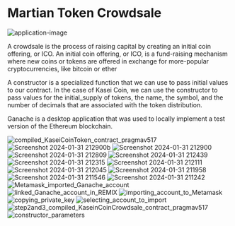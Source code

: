 # Martian Token Crowdsale
![application-image](https://github.com/ahcano/martian_crowdsale/assets/141194281/8081ea12-e8fe-4d96-bab1-3d46cae560ed)

A crowdsale is the process of raising capital by creating an initial coin offering, or ICO.
An initial coin offering, or ICO, is a fund-raising mechanism where new coins or tokens are offered in exchange for more-popular cryptocurrencies, like bitcoin or ether

A constructor is a specialized function that we can use to pass initial values to our contract. In the case of Kasei Coin, we can use the constructor to pass values for the initial_supply of tokens, the name, the symbol, and the number of decimals that are associated with the token distribution.

Ganache is a desktop application that was used to locally implement a test version of the Ethereum blockchain.

![compiled_KaseiCoinToken_contract_pragmav517](https://github.com/ahcano/martian_crowdsale/assets/141194281/8158c042-1442-47e5-bc8c-cc73f31d8e25)
![Screenshot 2024-01-31 212900b](https://github.com/ahcano/martian_crowdsale/assets/141194281/1cd8ab7c-43a0-4cba-bc35-04b59e153ed5)
![Screenshot 2024-01-31 212900](https://github.com/ahcano/martian_crowdsale/assets/141194281/0e60202d-4e3c-4d60-a57d-333f59f373f4)
![Screenshot 2024-01-31 212809](https://github.com/ahcano/martian_crowdsale/assets/141194281/c911def2-a224-4d68-8b15-a9aece7d3e5a)
![Screenshot 2024-01-31 212439](https://github.com/ahcano/martian_crowdsale/assets/141194281/035eb72d-d021-41a1-9dd8-cef47aeb7000)
![Screenshot 2024-01-31 212315](https://github.com/ahcano/martian_crowdsale/assets/141194281/4d99b0a7-5b71-4ba6-bbac-a151567ec43c)
![Screenshot 2024-01-31 212111](https://github.com/ahcano/martian_crowdsale/assets/141194281/f073beef-b773-46e9-8a1c-1630c66ea2b6)
![Screenshot 2024-01-31 212045](https://github.com/ahcano/martian_crowdsale/assets/141194281/e1dc2b25-1480-483a-b11c-ffea303bff11)
![Screenshot 2024-01-31 211958](https://github.com/ahcano/martian_crowdsale/assets/141194281/29bbe1ee-0e2d-4649-9b71-778d0840bb1a)
![Screenshot 2024-01-31 211546](https://github.com/ahcano/martian_crowdsale/assets/141194281/b2050ec4-47cb-42c0-bf31-390bf7ea8df8)
![Screenshot 2024-01-31 211242](https://github.com/ahcano/martian_crowdsale/assets/141194281/6d46fabf-ca55-4890-abcf-82abfe594b6a)
![Metamask_imported_Ganache_account](https://github.com/ahcano/martian_crowdsale/assets/141194281/b898a903-e98e-435e-804a-b2718b2ea6d9)
![linked_Ganache_account_in_REMIX](https://github.com/ahcano/martian_crowdsale/assets/141194281/4d404864-1e56-429e-bd15-7f6d34913e12)
![importing_account_to_Metamask](https://github.com/ahcano/martian_crowdsale/assets/141194281/e4bdcd3a-4833-4ee4-a4cc-ca521ee3cf1d)
![copying_private_key](https://github.com/ahcano/martian_crowdsale/assets/141194281/6ad1ef29-93b2-463d-bc91-b93e96a0cf1d)
![selecting_account_to_import](https://github.com/ahcano/martian_crowdsale/assets/141194281/1ffd80ed-2dfa-43f3-a730-7d03b62f854e)
![step2and3_compiled_KaseinCoinCrowdsale_contract_pragmav517](https://github.com/ahcano/martian_crowdsale/assets/141194281/2c2ca5f2-5226-4264-ae83-cd1be58687d1)
![constructor_parameters](https://github.com/ahcano/martian_crowdsale/assets/141194281/996db1e3-9319-47a5-afdd-f57723b68888)
